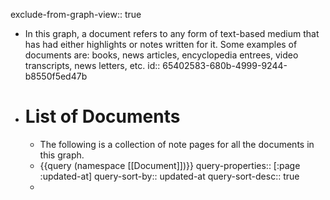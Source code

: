 exclude-from-graph-view:: true

- In this graph, a document refers to any form of text-based medium that has had either highlights or notes written for it. Some examples of documents are: books, news articles, encyclopedia entrees, video transcripts, news letters, etc.
  id:: 65402583-680b-4999-9244-b8550f5ed47b
- # List of Documents
	- The following is a collection of note pages for all the documents in this graph.
	- {{query (namespace [[Document]])}}
	  query-properties:: [:page :updated-at]
	  query-sort-by:: updated-at
	  query-sort-desc:: true
	-
